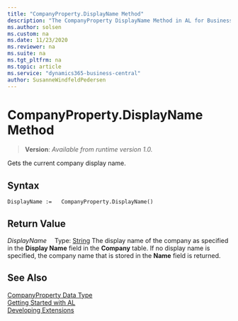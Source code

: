 ```yaml
---
title: "CompanyProperty.DisplayName Method"
description: "The CompanyProperty DisplayName Method in AL for Business Central"
ms.author: solsen
ms.custom: na
ms.date: 11/23/2020
ms.reviewer: na
ms.suite: na
ms.tgt_pltfrm: na
ms.topic: article
ms.service: "dynamics365-business-central"
author: SusanneWindfeldPedersen
---
```

[//]: # (START>DO_NOT_EDIT)
[//]: # (IMPORTANT:Do not edit any of the content between here and the END>DO_NOT_EDIT.)
[//]: # (Any modifications should be made in the .xml files in the ModernDev repo.)
# CompanyProperty.DisplayName Method
> **Version**: _Available from runtime version 1.0._

Gets the current company display name.


## Syntax
```
DisplayName :=   CompanyProperty.DisplayName()
```


## Return Value
*DisplayName*
&emsp;Type: [String](../string/string-data-type.md)
The display name of the company as specified in the **Display Name** field in the **Company** table. If no display name is specified, the company name that is stored in the **Name** field is returned. 


[//]: # (IMPORTANT: END>DO_NOT_EDIT)
## See Also
[CompanyProperty Data Type](companyproperty-data-type.md)  
[Getting Started with AL](../../devenv-get-started.md)  
[Developing Extensions](../../devenv-dev-overview.md)